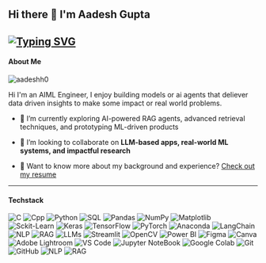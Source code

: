## Hi there 👋 I'm Aadesh Gupta
<!-- ### AI/ML Engineer | Building with LLMs, Data & Purpose -->
<!-- [![Typing SVG](https://readme-typing-svg.herokuapp.com?lines=Building+RAG+agents;Exploring+LLMs+%26+NLP;Fine+tuning+AI++%26+ML+Models+For+Social+Impact)](https://github.com/aadeshgupta00) -->
[![Typing SVG](https://readme-typing-svg.herokuapp.com?lines=Building+RAG+agents;Exploring+LLMs+%26+NLP;Fine+tuning+AI++%26+ML+Models)](https://github.com/aadeshgupta00)
---

#### About Me

<p align="left"> <img src="https://komarev.com/ghpvc/?username=aadeshh0&label=Profile%20views&color=0e75b6&style=flat" alt="aadeshh0" /> </p>

Hi I'm an AIML Engineer, I enjoy building models or ai agents that deliever data driven insights to make some impact or real world problems. 
- 🔭 I’m currently exploring AI-powered RAG agents, advanced retrieval techniques, and prototyping ML-driven products

<!-- - 🌱 I’m currently learning **Advanced retrieval techniques, multi-modal AI, and AI for social good** -->

- 👯 I’m looking to collaborate on **LLM-based apps, real-world ML systems, and impactful research**

<!-- - 📝 I regularly write articles on [Medium](https://medium.com/@aadeshgupta00) -->

<!-- - 📫 How to reach me [Mail](mailto:aadeshgupta00@gmail.com) | [Linkedin](https://www.linkedin.com/in/-aadesh-gupta/) -->
  
- 📄 Want to know more about my background and experience? [Check out my resume](https://drive.google.com/file/d/1mbPXRXxuZ4_i2qLv_Z-uiD2RACmYMJCi/view?usp=sharing)

---

#### Techstack

<p align="left">
  <img alt="C" src="https://img.shields.io/badge/c-%2300599C.svg?style=for-the-badge&logo=c&logoColor=white"/> 
  <img alt="Cpp" src="https://img.shields.io/badge/c++-%2300599C.svg?style=for-the-badge&logo=c%2B%2B&logoColor=white"/>
  <img alt="Python" src="https://img.shields.io/badge/python-3670A0?style=for-the-badge&logo=python&logoColor=ffdd54"/> 
  <img alt="SQL" src="https://img.shields.io/badge/sql-%234479A1.svg?style=for-the-badge&logo=postgresql&logoColor=white"/>
  <img alt="Pandas" src="https://img.shields.io/badge/pandas-%23150458.svg?style=for-the-badge&logo=pandas&logoColor=white" />
  <img alt="NumPy" src="https://img.shields.io/badge/numpy-%23013243.svg?style=for-the-badge&logo=numpy&logoColor=white" />
  <img alt="Matplotlib" src="https://img.shields.io/badge/Matplotlib-%23ffffff.svg?style=for-the-badge&logo=Matplotlib&logoColor=black"/>   
  <img alt="Sckit-Learn" src="https://img.shields.io/badge/scikit--learn-%23F7931E.svg?style=for-the-badge&logo=scikit-learn&logoColor=white"/>   
<!--   <br> -->
  <img alt="Keras" src="https://img.shields.io/badge/Keras-%23D00000.svg?style=for-the-badge&logo=Keras&logoColor=white"/>
  <img alt="TensorFlow" src="https://img.shields.io/badge/TensorFlow-%23FF6F00.svg?style=for-the-badge&logo=TensorFlow&logoColor=white" />
  <img alt="PyTorch" src="https://img.shields.io/badge/PyTorch-%23EE4C2C.svg?style=for-the-badge&logo=PyTorch&logoColor=white" />
  <img alt="Anaconda" src="https://img.shields.io/badge/Anaconda-%2344A833.svg?style=for-the-badge&logo=anaconda&logoColor=white"/>  

  <img alt="LangChain" src="https://img.shields.io/badge/LangChain-%23000000.svg?style=for-the-badge&logo=langchain&logoColor=white"/>
  <img alt="NLP" src="https://img.shields.io/badge/NLP-%236f42c1.svg?style=for-the-badge&logo=ai&logoColor=white"/>
  <img alt="RAG" src="https://img.shields.io/badge/RAG-%2300b4d8.svg?style=for-the-badge&logo=databricks&logoColor=white"/>
  <img alt="LLMs" src="https://img.shields.io/badge/LLMs-%23000000.svg?style=for-the-badge&logo=OpenAI&logoColor=white"/>
<!--   <br> -->
  <img alt="Streamlit" src="https://img.shields.io/badge/Streamlit-FF4B4B?style=for-the-badge&logo=Streamlit&logoColor=white"/> 
  <img alt="OpenCV" src="https://img.shields.io/badge/opencv-%23white.svg?style=for-the-badge&logo=opencv&logoColor=white">
<!--   <img alt="Dart" src="https://img.shields.io/badge/dart-%230175C2.svg?style=for-the-badge&logo=dart&logoColor=white"> -->
<!--   <br> -->
  <img alt="Power BI" src="https://img.shields.io/badge/PowerBI-F2C811?style=for-the-badge&logo=Power%20BI&logoColor=white">
  <img alt="Figma" src="https://img.shields.io/badge/figma-%23F24E1E.svg?style=for-the-badge&logo=figma&logoColor=white">
  <img alt="Canva" src="https://img.shields.io/badge/Canva-%2300C4CC.svg?style=for-the-badge&logo=Canva&logoColor=white">
  <img alt="Adobe Lightroom" src="https://img.shields.io/badge/Adobe%20Lightroom-31A8FF.svg?style=for-the-badge&logo=Adobe%20Lightroom&logoColor=white">

  <img alt="VS Code" src="https://img.shields.io/badge/Visual%20Studio%20Code-0078d7.svg?style=for-the-badge&logo=visual-studio-code&logoColor=white"/>
  <img alt="Jupyter NoteBook" src="https://img.shields.io/badge/jupyter-%23FA0F00.svg?style=for-the-badge&logo=jupyter&logoColor=white"/>   
  <img alt="Google Colab" src="https://img.shields.io/badge/Colab-F9AB00?style=for-the-badge&logo=googlecolab&color=525252"/>   
  <img alt="Git" src="https://img.shields.io/badge/Git-%23F05032.svg?style=for-the-badge&logo=git&logoColor=white"/>
  <img alt="GitHub" src="https://img.shields.io/badge/GitHub-%23181717.svg?style=for-the-badge&logo=github&logoColor=white"/>

  <img alt="NLP" src="https://img.shields.io/badge/NLP-%236f42c1.svg?style=for-the-badge&logo=ai&logoColor=white"/>
  <img alt="RAG" src="https://img.shields.io/badge/RAG-%2300b4d8.svg?style=for-the-badge&logo=databricks&logoColor=white"/>

</p>

  
<!--
**Aadeshh0/Aadeshh0** is a ✨ _special_ ✨ repository because its `README.md` (this file) appears on your GitHub profile.

Here are some ideas to get you started:

- 🔭 I’m currently working on ...
- 🌱 I’m currently learning ...
- 👯 I’m looking to collaborate on ...
- 🤔 I’m looking for help with ...
- 💬 Ask me about ...
- 📫 How to reach me: ...
- 😄 Pronouns: ...
- ⚡ Fun fact: ...
-->
